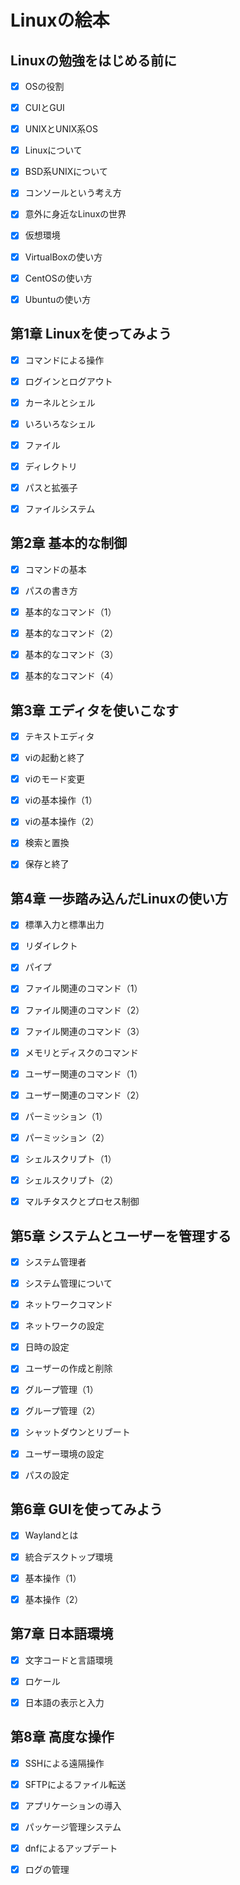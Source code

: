 # Linuxの絵本

## Linuxの勉強をはじめる前に

- [x] OSの役割

- [x] CUIとGUI

- [x] UNIXとUNIX系OS

- [x] Linuxについて

- [x] BSD系UNIXについて

- [x] コンソールという考え方

- [x] 意外に身近なLinuxの世界

- [x] 仮想環境

- [x] VirtualBoxの使い方

- [x] CentOSの使い方

- [x] Ubuntuの使い方

## 第1章 Linuxを使ってみよう

- [x] コマンドによる操作

- [x] ログインとログアウト

- [x] カーネルとシェル

- [x] いろいろなシェル

- [x] ファイル

- [x] ディレクトリ

- [x] パスと拡張子

- [x] ファイルシステム

## 第2章 基本的な制御

- [x] コマンドの基本

- [x] パスの書き方

- [x] 基本的なコマンド（1）

- [x] 基本的なコマンド（2）

- [x] 基本的なコマンド（3）

- [x] 基本的なコマンド（4）

## 第3章 エディタを使いこなす

- [x] テキストエディタ

- [x] viの起動と終了

- [x] viのモード変更

- [x] viの基本操作（1）

- [x] viの基本操作（2）

- [x] 検索と置換

- [x] 保存と終了

## 第4章 一歩踏み込んだLinuxの使い方

- [x] 標準入力と標準出力

- [x] リダイレクト

- [x] パイプ

- [x] ファイル関連のコマンド（1）

- [x] ファイル関連のコマンド（2）

- [x] ファイル関連のコマンド（3）

- [x] メモリとディスクのコマンド

- [x] ユーザー関連のコマンド（1）

- [x] ユーザー関連のコマンド（2）

- [x] パーミッション（1）

- [x] パーミッション（2）

- [x] シェルスクリプト（1）

- [x] シェルスクリプト（2）

- [x] マルチタスクとプロセス制御

## 第5章 システムとユーザーを管理する

- [x] システム管理者

- [x] システム管理について

- [x] ネットワークコマンド

- [x] ネットワークの設定

- [x] 日時の設定

- [x] ユーザーの作成と削除

- [x] グループ管理（1）

- [x] グループ管理（2）

- [x] シャットダウンとリブート

- [x] ユーザー環境の設定

- [x] パスの設定

## 第6章 GUIを使ってみよう

- [x] Waylandとは

- [x] 統合デスクトップ環境

- [x] 基本操作（1）

- [x] 基本操作（2）

## 第7章 日本語環境

- [x] 文字コードと言語環境

- [x] ロケール

- [x] 日本語の表示と入力

## 第8章 高度な操作

- [x] SSHによる遠隔操作

- [x] SFTPによるファイル転送

- [x] アプリケーションの導入

- [x] パッケージ管理システム

- [x] dnfによるアップデート

- [x] ログの管理
